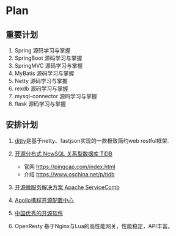 # Plan

## 重要计划

1. Spring 源码学习与掌握
1. SpringBoot 源码学习与掌握
1. SpringMVC 源码学习与掌握
1. MyBatis 源码学习与掌握
1. Netty 源码学习与掌握
1. rexdb 源码学习与掌握
1. mysql-connector 源码学习与掌握
1. flask 源码学习与掌握

## 安排计划

1. [ditty](https://gitee.com/dingnate/ditty)是基于netty、fastjson实现的一款极致简约web restful框架.

1. [开源分布式 NewSQL 关系型数据库 TiDB](https://gitee.com/pingcap/tidb)
    * 官网 https://pingcap.com/index.html
    * 介绍 https://www.oschina.net/p/tidb

1. [开源微服务解决方案 Apache ServiceComb](https://www.oschina.net/p/servicecomb)
1. [Apollo携程开源配置中心](https://github.com/ctripcorp/apollo/wiki/Quick-Start)
1. [中国优秀的开源软件](https://www.oschina.net/project/top_cn_2019?utm_source=gitee_ad)
1. OpenResty 基于Nginx与Lua的高性能网关，性能稳定，API丰富。